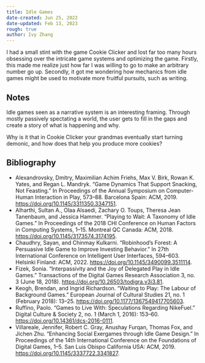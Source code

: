 ```yaml
---
title: Idle Games
date-created: Jun 25, 2022
date-updated: Feb 13, 2023
rough: true 
author: Ivy Zhang
---
```


I had a small stint with the game Cookie Clicker and lost far too many hours obsessing over the intricate game systems and optimizing the game. Firstly, this made me realize just how far I was willing to go to make an arbitrary number go up. Secondly, it got me wondering how mechanics from idle games might be used to motivate more fruitful pursuits, such as writing.

## Notes

Idle games seen as a narrative system is an interesting framing. Through mostly passively spectating a world, the user gets to fill in the gaps and create a story of what is happening and why.

Why is it that in Cookie Clicker your grandmas eventually start turning demonic, and how does that help you produce more cookies?

## Bibliography

- Alexandrovsky, Dmitry, Maximilian Achim Friehs, Max V. Birk, Rowan K. Yates, and Regan L. Mandryk. “Game Dynamics That Support Snacking, Not Feasting.” In Proceedings of the Annual Symposium on Computer-Human Interaction in Play, 573–88. Barcelona Spain: ACM, 2019. <https://doi.org/10.1145/3311350.3347151>.
- Alharthi, Sultan A., Olaa Alsaedi, Zachary O. Toups, Theresa Jean Tanenbaum, and Jessica Hammer. “Playing to Wait: A Taxonomy of Idle Games.” In Proceedings of the 2018 CHI Conference on Human Factors in Computing Systems, 1–15. Montreal QC Canada: ACM, 2018. <https://doi.org/10.1145/3173574.3174195>.
- Chaudhry, Sayan, and Chinmay Kulkarni. “Robinhood’s Forest: A Persuasive Idle Game to Improve Investing Behavior.” In 27th International Conference on Intelligent User Interfaces, 594–603. Helsinki Finland: ACM, 2022. <https://doi.org/10.1145/3490099.3511114>.
- Fizek, Sonia. “Interpassivity and the Joy of Delegated Play in Idle Games.” Transactions of the Digital Games Research Association 3, no. 3 (June 18, 2018). <https://doi.org/10.26503/todigra.v3i3.81>.
- Keogh, Brendan, and Ingrid Richardson. “Waiting to Play: The Labour of Background Games.” European Journal of Cultural Studies 21, no. 1 (February 2018): 13–25. <https://doi.org/10.1177/1367549417705603>.
- Ruffino, Paolo. “Games to Live With: Speculations Regarding NikeFuel.” Digital Culture & Society 2, no. 1 (March 1, 2016): 153–60. <https://doi.org/10.14361/dcs-2016-0111>.
- Villareale, Jennifer, Robert C. Gray, Anushay Furqan, Thomas Fox, and Jichen Zhu. “Enhancing Social Exergames through Idle Game Design.” In Proceedings of the 14th International Conference on the Foundations of Digital Games, 1–5. San Luis Obispo California USA: ACM, 2019. <https://doi.org/10.1145/3337722.3341827>.
